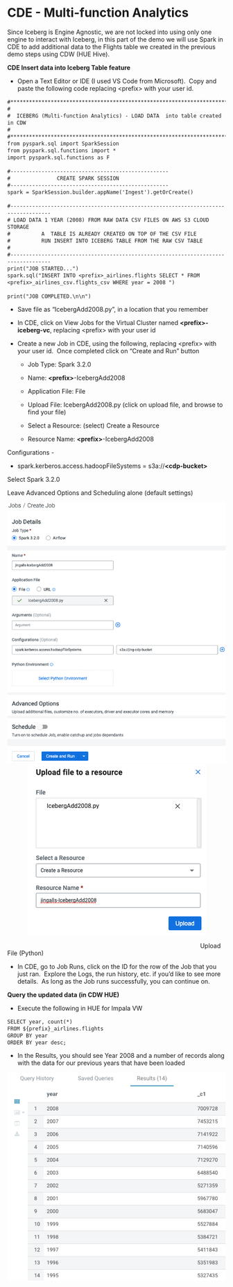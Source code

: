 # CDE - Multi-function Analytics

Since Iceberg is Engine Agnostic, we are not locked into using only one engine to interact with Iceberg, in this part of the demo we will use Spark in CDE to add additional data to the Flights table we created in the previous demo steps using CDW (HUE Hive).

**CDE Insert data into Iceberg Table feature**

- Open a Text Editor or IDE (I used VS Code from Microsoft).  Copy and paste the following code replacing \<prefix> with your user id.

```
#****************************************************************************
# 
#  ICEBERG (Multi-function Analytics) - LOAD DATA  into table created in CDW
#
#***************************************************************************/
from pyspark.sql import SparkSession
from pyspark.sql.functions import *
import pyspark.sql.functions as F

#---------------------------------------------------
#               CREATE SPARK SESSION
#---------------------------------------------------
spark = SparkSession.builder.appName('Ingest').getOrCreate()

#-----------------------------------------------------------------------------------
# LOAD DATA 1 YEAR (2008) FROM RAW DATA CSV FILES ON AWS S3 CLOUD STORAGE
#          A  TABLE IS ALREADY CREATED ON TOP OF THE CSV FILE
#          RUN INSERT INTO ICEBERG TABLE FROM THE RAW CSV TABLE
#
#-----------------------------------------------------------------------------------
print("JOB STARTED...")
spark.sql("INSERT INTO <prefix>_airlines.flights SELECT * FROM <prefix>_airlines_csv.flights_csv WHERE year = 2008 ")

print("JOB COMPLETED.\n\n")
```

- Save file as “IcebergAdd2008.py”, in a location that you remember

- In CDE, click on View Jobs for the Virtual Cluster named **\<prefix>-iceberg-vc**, replacing \<prefix> with your user id

- Create a new Job in CDE, using the following, replacing \<prefix> with your user id.  Once completed click on “Create and Run” button

   - Job Type: Spark 3.2.0
   - Name: **\<prefix>**-IcebergAdd2008 
   - Application File: File
   - Upload File: IcebergAdd2008.py (click on upload file, and browse to find your file)
   - Select a Resource: (select) Create a Resource

   - Resource Name: **\<prefix>**-IcebergAdd2008

Configurations - 

   - spark.kerberos.access.hadoopFileSystems = s3a://**\<cdp-bucket>**

Select Spark 3.2.0

Leave Advanced Options and Scheduling alone (default settings)

![62.png](../../images/62.png)            ![63.png](../../images/63.png)

                                                                                                                 Upload File (Python)

- In CDE, go to Job Runs, click on the ID for the row of the Job that you just ran.  Explore the Logs, the run history, etc. if you’d like to see more details.  As long as the Job runs successfully, you can continue on.

**Query the updated data (in CDW HUE)**

- Execute the following in HUE for Impala VW

```
SELECT year, count(*)
FROM ${prefix}_airlines.flights
GROUP BY year
ORDER BY year desc;
```

- In the Results, you should see Year 2008 and a number of records along with the data for our previous years that have been loaded

![64.png](../../images/64.png)
